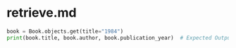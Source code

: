 
# retrieve.md
```python
book = Book.objects.get(title="1984")
print(book.title, book.author, book.publication_year)  # Expected Output: 1984 George Orwell 1949